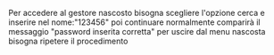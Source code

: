 Per accedere al gestore nascosto bisogna scegliere l'opzione cerca e inserire nel nome:"123456" poi continuare normalmente comparirà il messaggio "password inserita corretta" per uscire
dal menu nascosta bisogna ripetere il procedimento
